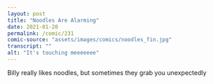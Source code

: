 ```yaml
---
layout: post
title: "Noodles Are Alarming"
date: 2021-01-20
permalink: /comic/231
comic-source: "assets/images/comics/noodles_fin.jpg"
transcript: ""
alt: "It's touching meeeeeee"
---
```


Billy really likes noodles, but sometimes they grab you unexpectedly

